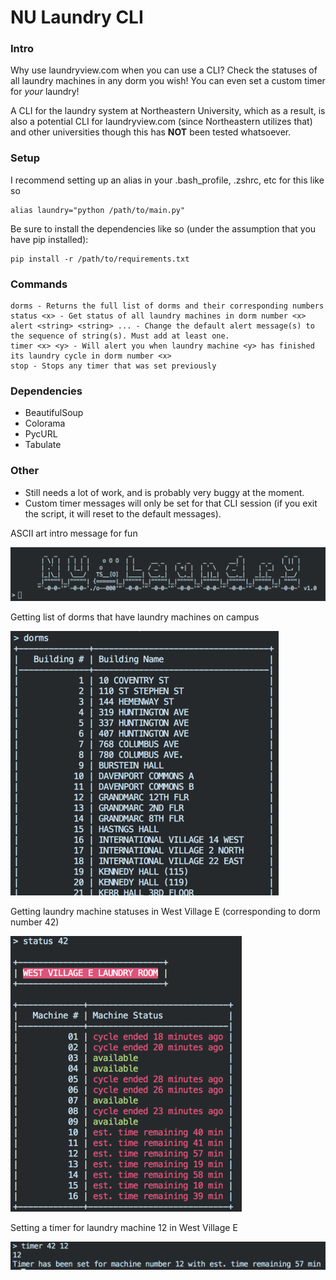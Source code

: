 # NU Laundry CLI
### Intro
Why use laundryview.com when you can use a CLI? Check the statuses of all laundry machines in any dorm you wish! You can even set a custom timer for *your* laundry!

A CLI for the laundry system at Northeastern University, which as a result, is also a potential CLI for laundryview.com (since Northeastern utilizes that) and other universities though this has <b>NOT</b> been tested whatsoever.

### Setup
I recommend setting up an alias in your .bash_profile, .zshrc, etc for this like so
```
alias laundry="python /path/to/main.py"
```
Be sure to install the dependencies like so (under the assumption that you have pip installed):
```
pip install -r /path/to/requirements.txt
```

### Commands
```
dorms - Returns the full list of dorms and their corresponding numbers
status <x> - Get status of all laundry machines in dorm number <x>
alert <string> <string> ... - Change the default alert message(s) to the sequence of string(s). Must add at least one.
timer <x> <y> - Will alert you when laundry machine <y> has finished its laundry cycle in dorm number <x>
stop - Stops any timer that was set previously
```

### Dependencies
* BeautifulSoup
* Colorama
* PycURL
* Tabulate

### Other
* Still needs a lot of work, and is probably very buggy at the moment.
* Custom timer messages will only be set for that CLI session (if you exit the script, it will reset to the default messages).

ASCII art intro message for fun

![intro msg](intro.png?raw=true "Optional Title")

Getting list of dorms that have laundry machines on campus

![dorm list](dorms.png?raw=true "Optional Title")

Getting laundry machine statuses in West Village E (corresponding to dorm number 42)

![machine statuses](status.png?raw=true "Optional Title")

Setting a timer for laundry machine 12 in West Village E

![timer](timer.png?raw=true "Optional Title")
